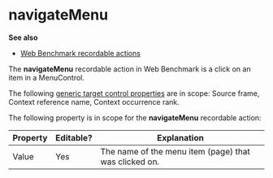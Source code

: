 # navigateMenu

**See also**

- [Web Benchmark recordable actions](/docs/Web%20and%20app%20UIs/Web%20Benchmark%20recordable%20actions)

The **navigateMenu** recordable action in Web Benchmark is a click on an item in a MenuControl.

The following [generic target control properties](/docs/Web%20and%20app%20UIs/Testing%20your%20web%20application%20with%20USoft%20Web%20Benchmark/Web%20Benchmark%20test%20editing%20Identifying%20target%20controls%20and%20their%20properties.md) are in scope: Source frame, Context reference name, Context occurrence rank.

The following property is in scope for the **navigateMenu** recordable action:

|**Property**|**Editable?**|**Explanation**|
|--------|--------|--------|
|Value   |Yes     |The name of the menu item (page) that was clicked on.|



 